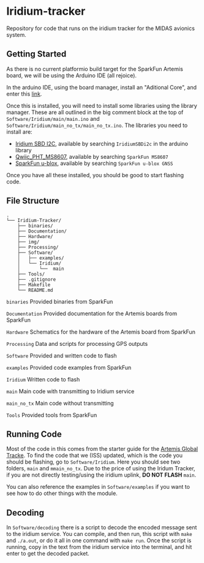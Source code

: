 # Iridium-tracker
Repository for code that runs on the iridium tracker for the MIDAS avionics system. 

## Getting Started
As there is no current platformio build target for the SparkFun Artemis board, we will be using the Arduino IDE (all rejoice).

In the arduino IDE, using the board manager, install an "Aditional Core", and enter this [link](https://raw.githubusercontent.com/sparkfun/Arduino_Apollo3/master/package_sparkfun_apollo3_index.json).

Once this is installed, you will need to install some libraries using the library manager. These are all outlined in the big comment block at the top of ```Software/Iridium/main/main.ino``` and ```Software/Iridium/main_no_tx/main_no_tx.ino```. The libraries you need to install are:
- [Iridium SBD I2C](https://github.com/sparkfun/SparkFun_IridiumSBD_I2C_Arduino_Library), available by searching `IridiumSBDi2c` in the arduino library
- [Qwiic_PHT_MS8607](https://github.com/sparkfun/SparkFun_PHT_MS8607_Arduino_Library), available by searching `SparkFun MS8607`
- [SparkFun u-blox](https://github.com/sparkfun/SparkFun_u-blox_GNSS_Arduino_Library), available by searching `SparkFun u-blox GNSS`

Once you have all these installed, you should be good to start flashing code.

## File Structure
```
.
└── Iridium-Tracker/
    ├── binaries/
    ├── Documentation/
    ├── Hardware/
    ├── img/
    ├── Processing/
    ├── Software/
    │   ├── examples/
    │   └── Iridium/
    │       └──  main
    ├── Tools/
    ├── .gitignore
    ├── Makefile
    └── README.md
```
`binaries` Provided binaries from SparkFun

`Documentation` Provided documentation for the Artemis boards from SparkFun

`Hardware` Schematics for the hardware of the Artemis board from SparkFun

`Processing` Data and scripts for processing GPS outputs

`Software` Provided and written code to flash

`examples` Provided code examples from SparkFun

`Iridium` Written code to flash

`main` Main code with transmitting to Iridium service

`main_no_tx` Main code without transmitting

`Tools` Provided tools from SparkFun

## Running Code
Most of the code in this comes from the starter guide for the [Artemis Global Tracke](https://learn.sparkfun.com/tutorials/artemis-global-tracker-hookup-guide/artemis-global-tracker-arduino-examples). To find the code that we (ISS) updated, which is the code you should be flashing, go to ```Software/Iridium```. Here you should see two folders, `main` and `mmain_no_tx`. Due to the price of using the Iridum Tracker, if you are not directly testing/using the iridium uplink, **DO NOT FLASH** `main`.

You can also reference the examples in `Software/examples` if you want to see how to do other things with the module.

## Decoding
In `Software/decoding` there is a script to decode the encoded message sent to the iridium service. You can compile, and then run, this script with `make` and `./a.out`, or do it all in one command with `make run`. Once the script is running, copy in the text from the iridium service into the terminal, and hit enter to get the decoded packet.
